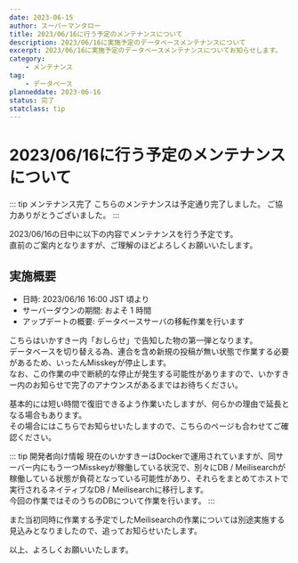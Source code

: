 ```yaml
---
date: 2023-06-15
author: スーパーマンタロー
title: 2023/06/16に行う予定のメンテナンスについて
description: 2023/06/16に実施予定のデータベースメンテナンスについて
excerpt: 2023/06/16に実施予定のデータベースメンテナンスについてお知らせします。
category:
    - メンテナンス
tag:
    - データベース
planneddate: 2023-06-16
status: 完了
statclass: tip
---
```


# 2023/06/16に行う予定のメンテナンスについて

::: tip メンテナンス完了
こちらのメンテナンスは予定通り完了しました。
ご協力ありがとうございました。
:::

2023/06/16の日中に以下の内容でメンテナンスを行う予定です。  
直前のご案内となりますが、ご理解のほどよろしくお願いいたします。

## 実施概要

- 日時: 2023/06/16 16:00 JST 頃より
- サーバーダウンの期間: およそ 1 時間
- アップデートの概要: データベースサーバの移転作業を行います

こちらはいかすきー内「おしらせ」で告知した物の第一弾となります。  
データベースを切り替える為、連合を含め新規の投稿が無い状態で作業する必要があるため、いったんMisskeyが停止します。  
なお、この作業の中で断続的な停止が発生する可能性がありますので、いかすきー内のお知らせで完了のアナウンスがあるまではお待ちください。

基本的には短い時間で復旧できるよう作業いたしますが、何らかの理由で延長となる場合もあります。  
その場合にはこちらでお知らせいたしますので、こちらのページも合わせてご確認ください。

::: tip 開発者向け情報
現在のいかすきーはDockerで運用されていますが、同サーバー内にもう一つMisskeyが稼働している状況で、別々にDB / Meilisearchが稼働している状態が負荷となっている可能性があり、それらをまとめてホストで実行されるネイティブなDB / Meilisearchに移行します。  
今回の作業ではそのうちのDBについて作業を行います。
:::

また当初同時に作業する予定でしたMeilisearchの作業については別途実施する見込みとなりましたので、追ってお知らせいたします。

以上、よろしくお願いいたします。
